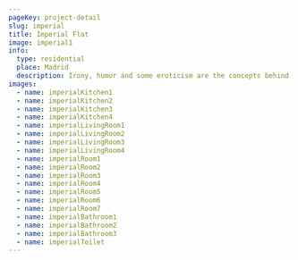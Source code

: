 ```yaml
---
pageKey: project-detail
slug: imperial
title: Imperial Flat
image: imperial1
info:
  type: residential
  place: Madrid
  description: Irony, humor and some eroticism are the concepts behind Marcel Wanders most recent project. An indulgent luxury hotel where guests are rejuvenated through a pampered recreation of new Iberostar Grand Hotel Portals Nous in Mallorca. Located on a magnificent beach, this luxurious design uses transparencies, whites and reflective surfaces to create a flow of openness. Emphasizing craft and modern design, the Mallorquin style is reinforced, inspiring guests with the scenery of Spain.
images:
  - name: imperialKitchen1
  - name: imperialKitchen2
  - name: imperialKitchen3
  - name: imperialKitchen4
  - name: imperialLivingRoom1
  - name: imperialLivingRoom2
  - name: imperialLivingRoom3
  - name: imperialLivingRoom4
  - name: imperialRoom1
  - name: imperialRoom2
  - name: imperialRoom3
  - name: imperialRoom4
  - name: imperialRoom5
  - name: imperialRoom6
  - name: imperialRoom7
  - name: imperialBathroom1
  - name: imperialBathroom2
  - name: imperialBathroom3
  - name: imperialToilet
---
```

